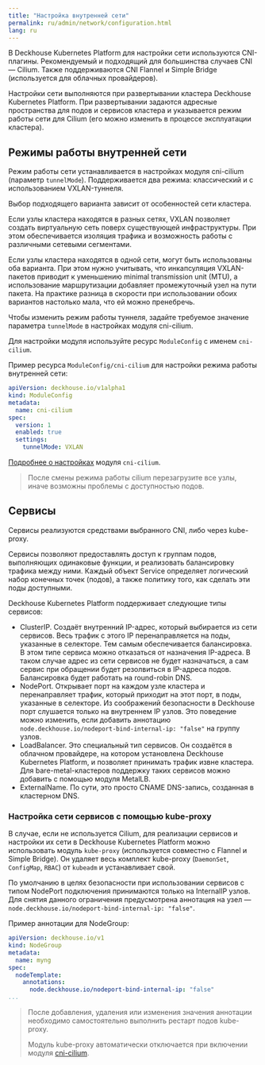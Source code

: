 ```yaml
---
title: "Настройка внутренней сети"
permalink: ru/admin/network/configuration.html
lang: ru
---
```


В Deckhouse Kubernetes Platform для настройки сети используются CNI-плагины.
Рекомендуемый и подходящий для большинства случаев CNI — Cilium.
Также поддерживаются CNI Flannel и Simple Bridge (используется для облачных провайдеров).

Настройки сети выполняются при развертывании кластера Deckhouse Kubernetes Platform.
При развертывании задаются адресные пространства для подов и сервисов кластера и указывается режим работы сети для Cilium (его можно изменить в процессе эксплуатации кластера).

## Режимы работы внутренней сети

Режим работы сети устанавливается в настройках модуля cni-cilium (параметр `tunnelMode`).
Поддерживается два режима: классический и с использованием VXLAN-туннеля.

Выбор подходящего варианта зависит от особенностей сети кластера.

Если узлы кластера находятся в разных сетях, VXLAN позволяет создать виртуальную сеть поверх существующей инфраструктуры. При этом обеспечивается изоляция трафика и возможность работы с различными сетевыми сегментами.

Если узлы кластера находятся в одной сети, могут быть использованы оба варианта.
При этом нужно учитывать, что инкапсуляция VXLAN-пакетов приводит к уменьшению minimal transmission unit (MTU), а использование маршрутизации добавляет промежуточный узел на пути пакета.
На практике разница в скорости при использовании обоих вариантов настолько мала, что ей можно пренебречь.

Чтобы изменить режим работы туннеля, задайте требуемое значение параметра `tunnelMode` в настройках модуля cni-cilium.

Для настройки модуля используйте ресурс `ModuleConfig` с именем `cni-cilium`.

Пример ресурса `ModuleConfig/cni-cilium` для настройки режима работы внутренней сети:

```yaml
apiVersion: deckhouse.io/v1alpha1
kind: ModuleConfig
metadata:
  name: cni-cilium
spec:
  version: 1
  enabled: true
  settings:
    tunnelMode: VXLAN
```

[Подробнее о настройках](#) модуля `cni-cilium`.

> После смены режима работы cilium перезагрузите все узлы, иначе возможны проблемы с доступностью подов.

## Сервисы

Сервисы реализуются средствами выбранного CNI, либо через kube-proxy.

Сервисы позволяют предоставлять доступ к группам подов, выполняющих одинаковые функции, и реализовать балансировку трафика между ними.
Каждый объект Service определяет логический набор конечных точек (подов), а также политику того, как сделать эти поды доступными.

Deckhouse Kubernetes Platform поддерживает следующие типы сервисов:

* ClusterIP. Создаёт внутренний IP-адрес, который выбирается из сети сервисов. Весь трафик с этого IP перенаправляется на поды, указанные в селекторе. Тем самым обеспечивается балансировка.
В этом типе сервиса можно отказаться от назначения IP-адреса. В таком случае адрес из сети сервисов не будет назначаться, а сам сервис при обращении будет резолвиться в IP-адреса подов. Балансировка будет работать на round-robin DNS.
* NodePort. Открывает порт на каждом узле кластера и перенаправляет трафик, который приходит на этот порт, в поды, указанные в селекторе.
Из соображений безопасности в Deckhouse порт слушается только на внутреннем IP узлов. Это поведение можно изменить, если добавить аннотацию `node.deckhouse.io/nodeport-bind-internal-ip: "false"` на группу узлов.
* LoadBalancer. Это специальный тип сервисов. Он создаётся в облачном провайдере, на котором установлена Deckhouse Kubernetes Platform, и позволяет принимать трафик извне кластера. Для bare-metal-кластеров поддержку таких сервисов можно добавить с помощью модуля MetalLB.
* ExternalName. По сути, это просто CNAME DNS-запись, созданная в кластерном DNS.

### Настройка сети сервисов с помощью kube-proxy

<!-- Перенесено с минимальными изменениями из https://deckhouse.ru/products/kubernetes-platform/documentation/latest/modules/kube-proxy/ -->

В случае, если не используется Cilium, для реализации сервисов и настройки их сети в Deckhouse Kubernetes Platform можно использовать модуль `kube-proxy` (используется совместно с Flannel и Simple Bridge).
Он удаляет весь комплект kube-proxy (`DaemonSet`, `ConfigMap`, `RBAC`) от `kubeadm` и устанавливает свой.

По умолчанию в целях безопасности при использовании сервисов с типом NodePort подключения принимаются только на InternalIP узлов. Для снятия данного ограничения предусмотрена аннотация на узел — `node.deckhouse.io/nodeport-bind-internal-ip: "false"`.

Пример аннотации для NodeGroup:

```yaml
apiVersion: deckhouse.io/v1
kind: NodeGroup
metadata:
  name: myng
spec:
  nodeTemplate:
    annotations:
      node.deckhouse.io/nodeport-bind-internal-ip: "false"
...
```

> После добавления, удаления или изменения значения аннотации необходимо самостоятельно выполнить рестарт подов kube-proxy.
>
> Модуль kube-proxy автоматически отключается при включении модуля [cni-cilium](#).
